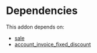 # Dependencies

This addon depends on:

- [sale](https://github.com/bringout/oca-ocb-sale)
- [account_invoice_fixed_discount](https://github.com/bringout/oca-financial)
